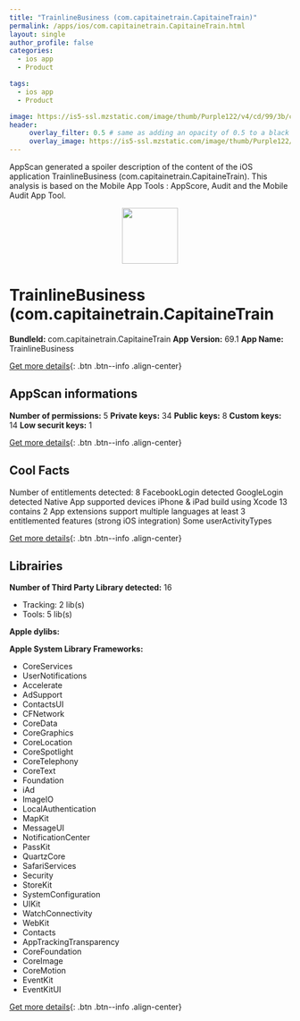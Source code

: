 ```yaml
---
title: "TrainlineBusiness (com.capitainetrain.CapitaineTrain)"
permalink: /apps/ios/com.capitainetrain.CapitaineTrain.html
layout: single
author_profile: false
categories: 
  - ios app 
  - Product 

tags: 
  - ios app 
  - Product 

image: https://is5-ssl.mzstatic.com/image/thumb/Purple122/v4/cd/99/3b/cd993be5-2dd3-4c15-5013-dccde76670ce/AppIcon-1x_U007emarketing-0-7-0-sRGB-85-220.png/512x512bb.jpg
header: 
     overlay_filter: 0.5 # same as adding an opacity of 0.5 to a black background
     overlay_image: https://is5-ssl.mzstatic.com/image/thumb/Purple122/v4/cd/99/3b/cd993be5-2dd3-4c15-5013-dccde76670ce/AppIcon-1x_U007emarketing-0-7-0-sRGB-85-220.png/512x512bb.jpg
---
```

AppScan generated a spoiler description of the content of the iOS application TrainlineBusiness (com.capitainetrain.CapitaineTrain). This analysis is based on the Mobile App Tools : AppScore, Audit and the Mobile Audit App Tool.

  
  
<div style="text-align: center;"><img src="https://is5-ssl.mzstatic.com/image/thumb/Purple122/v4/cd/99/3b/cd993be5-2dd3-4c15-5013-dccde76670ce/AppIcon-1x_U007emarketing-0-7-0-sRGB-85-220.png/512x512bb.jpg" width="100" height="100"></div>  
  
# TrainlineBusiness (com.capitainetrain.CapitaineTrain

**BundleId:** com.capitainetrain.CapitaineTrain
**App Version:** 69.1
**App Name:** TrainlineBusiness


[Get more details](/pricing.html){: .btn .btn--info .align-center}  
  
## AppScan informations 

**Number of permissions:** 5
**Private keys:** 34
**Public keys:** 8
**Custom keys:** 14
**Low securit keys:** 1
  
[Get more details](/pricing.html){: .btn .btn--info .align-center}

## Cool Facts

Number of entitlements detected: 8
FacebookLogin detected
GoogleLogin detected
Native App
supported devices iPhone & iPad
build using Xcode 13
contains 2 App extensions
support multiple languages
at least 3 entitlemented features (strong iOS integration)
Some userActivityTypes
  
[Get more details](/pricing.html){: .btn .btn--info .align-center}

## Librairies 
**Number of Third Party Library detected:** 16
- Tracking: 2 lib(s)
- Tools: 5 lib(s)

**Apple dylibs:**


**Apple System Library Frameworks:**
- CoreServices
- UserNotifications
- Accelerate
- AdSupport
- ContactsUI
- CFNetwork
- CoreData
- CoreGraphics
- CoreLocation
- CoreSpotlight
- CoreTelephony
- CoreText
- Foundation
- iAd
- ImageIO
- LocalAuthentication
- MapKit
- MessageUI
- NotificationCenter
- PassKit
- QuartzCore
- SafariServices
- Security
- StoreKit
- SystemConfiguration
- UIKit
- WatchConnectivity
- WebKit
- Contacts
- AppTrackingTransparency
- CoreFoundation
- CoreImage
- CoreMotion
- EventKit
- EventKitUI


  
[Get more details](/pricing.html){: .btn .btn--info .align-center}

